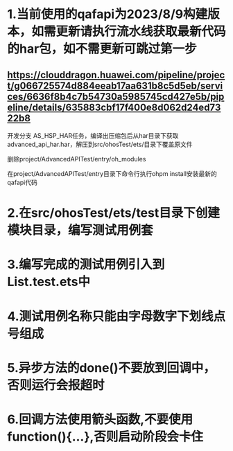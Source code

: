 # 1.当前使用的qafapi为2023/8/9构建版本，如需更新请执行流水线获取最新代码的har包，如不需更新可跳过第一步
## https://clouddragon.huawei.com/pipeline/project/g066725574d884eeab17aa631b8c5d5eb/services/6636f8b4c7b54730a5985745cd427e5b/pipeline/details/635883cbf17f400e8d062d24ed7322b8
开发分支 AS_HSP_HAR任务，编译出压缩包后从har目录下获取advanced_api_har.har，解压到src/ohosTest/ets/目录下覆盖原文件

删除project/AdvancedAPITest/entry/oh_modules

在project/AdvancedAPITest/entry目录下命令行执行ohpm install安装最新的qafapi代码
# 2.在src/ohosTest/ets/test目录下创建模块目录，编写测试用例套
# 3.编写完成的测试用例引入到List.test.ets中
# 4.测试用例名称只能由字母数字下划线点号组成
# 5.异步方法的done()不要放到回调中，否则运行会报超时
# 6.回调方法使用箭头函数,不要使用function(){...},否则启动阶段会卡住
